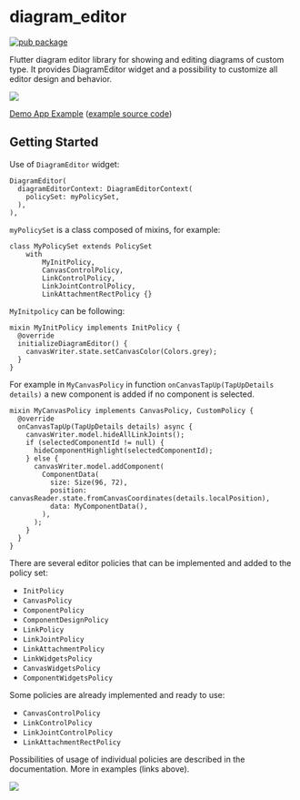 # diagram_editor

[![pub package](https://img.shields.io/pub/v/diagram_editor.svg)](https://pub.dev/packages/diagram_editor)

Flutter diagram editor library for showing and editing diagrams of custom type. It provides DiagramEditor widget and a possibility to customize all editor design and behavior.

<img src="https://user-images.githubusercontent.com/20387953/114435850-f1f20f00-9bc4-11eb-8d97-a16c40c326cb.png">

[Demo App Example](https://arokip.github.io/fdl_demo_app) ([example source code](https://github.com/Arokip/fdl_demo_app))


## Getting Started

Use of `DiagramEditor` widget:

```
DiagramEditor(
  diagramEditorContext: DiagramEditorContext(
    policySet: myPolicySet,
  ),
),
```

`myPolicySet` is a class composed of mixins, for example:

```
class MyPolicySet extends PolicySet
    with
        MyInitPolicy,
        CanvasControlPolicy,
        LinkControlPolicy,
        LinkJointControlPolicy,
        LinkAttachmentRectPolicy {}
```

`MyInitpolicy` can be following:

```
mixin MyInitPolicy implements InitPolicy {
  @override
  initializeDiagramEditor() {
    canvasWriter.state.setCanvasColor(Colors.grey);
  }
}
```

For example in `MyCanvasPolicy` in function `onCanvasTapUp(TapUpDetails details)` a new component is added if no component is selected.

```
mixin MyCanvasPolicy implements CanvasPolicy, CustomPolicy {
  @override
  onCanvasTapUp(TapUpDetails details) async {
    canvasWriter.model.hideAllLinkJoints();
    if (selectedComponentId != null) {
      hideComponentHighlight(selectedComponentId);
    } else {
      canvasWriter.model.addComponent(
        ComponentData(
          size: Size(96, 72),
          position: canvasReader.state.fromCanvasCoordinates(details.localPosition),
          data: MyComponentData(),
        ),
      );
    }
  }
}
```

There are several editor policies that can be implemented and added to the policy set:
- `InitPolicy`
- `CanvasPolicy`
- `ComponentPolicy`
- `ComponentDesignPolicy`
- `LinkPolicy`
- `LinkJointPolicy`
- `LinkAttachmentPolicy`
- `LinkWidgetsPolicy`
- `CanvasWidgetsPolicy`
- `ComponentWidgetsPolicy`

Some policies are already implemented and ready to use:
- `CanvasControlPolicy`
- `LinkControlPolicy`
- `LinkJointControlPolicy`
- `LinkAttachmentRectPolicy`

Possibilities of usage of individual policies are described in the documentation.
More in examples (links above).

<img src="https://user-images.githubusercontent.com/20387953/115140531-1bcd8a80-a038-11eb-8c67-d960a92666c2.gif">
